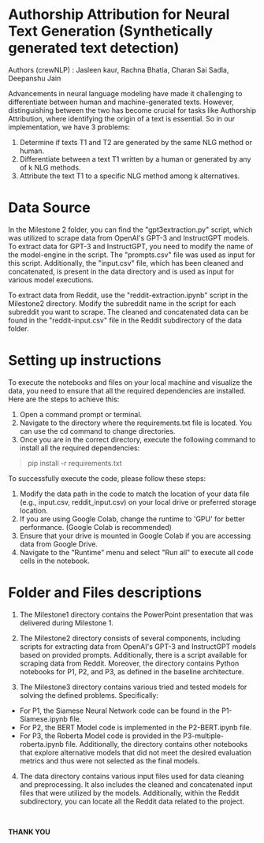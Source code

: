 # Authorship Attribution for Neural Text Generation (Synthetically generated text detection)

Authors (crewNLP) :  Jasleen kaur, Rachna Bhatia, Charan Sai Sadla, Deepanshu Jain


Advancements in neural language modeling have made it challenging to differentiate between human and machine-generated texts. However, distinguishing between the two has become crucial for tasks like Authorship Attribution, where identifying the origin of a text is essential. So in our implementation, we have 3 problems:
1. Determine if texts T1 and T2 are generated by the same NLG method or human.
2. Differentiate between a text T1 written by a human or generated by any of k NLG methods.
3. Attribute the text T1 to a specific NLG method among k alternatives.

# Data Source

In the Milestone 2 folder, you can find the "gpt3extraction.py" script, which was utilized to scrape data from OpenAI's GPT-3 and InstructGPT models. To extract data for GPT-3 and InstructGPT, you need to modify the name of the model-engine in the script. The "prompts.csv" file was used as input for this script. Additionally, the "input.csv" file, which has been cleaned and concatenated, is present in the data directory and is used as input for various model executions.

To extract data from Reddit, use the "reddit-extraction.ipynb" script in the Milestone2 directory. Modify the subreddit name in the script for each subreddit you want to scrape. The cleaned and concatenated data can be found in the "reddit-input.csv" file in the Reddit subdirectory of the data folder.


# Setting up instructions

To execute the notebooks and files on your local machine and visualize the data, you need to ensure that all the required dependencies are installed. Here are the steps to achieve this:
1. Open a command prompt or terminal.
2. Navigate to the directory where the requirements.txt file is located. You can use the cd command to change directories.
3. Once you are in the correct directory, execute the following command to install all the required dependencies:

> pip install -r requirements.txt


To successfully execute the code, please follow these steps:
1. Modify the data path in the code to match the location of your data file (e.g., input.csv, reddit_input.csv) on your local drive or preferred storage location.
2. If you are using Google Colab, change the runtime to 'GPU' for better performance. (Google Colab is recommended)
3. Ensure that your drive is mounted in Google Colab if you are accessing data from Google Drive.
4. Navigate to the "Runtime" menu and select "Run all" to execute all code cells in the notebook.

# Folder and Files descriptions

1. The Milestone1 directory contains the PowerPoint presentation that was delivered during Milestone 1.

2. The Milestone2 directory consists of several components, including scripts for extracting data from OpenAI's GPT-3 and InstructGPT models based on provided prompts. Additionally, there is a script available for scraping data from Reddit. Moreover, the directory contains Python notebooks for P1, P2, and P3, as defined in the baseline architecture.

3. The Milestone3 directory contains various tried and tested models for solving the defined problems. Specifically:

- For P1, the Siamese Neural Network code can be found in the P1-Siamese.ipynb file.
- For P2, the BERT Model code is implemented in the P2-BERT.ipynb file.
- For P3, the Roberta Model code is provided in the P3-multiple-roberta.ipynb file. Additionally, the directory contains other notebooks that explore alternative models that did not meet the desired evaluation metrics and thus were not selected as the final models.

4. The data directory contains various input files used for data cleaning and preprocessing. It also includes the cleaned and concatenated input files that were utilized by the models. Additionally, within the Reddit subdirectory, you can locate all the Reddit data related to the project. 

<br>

**THANK YOU**
